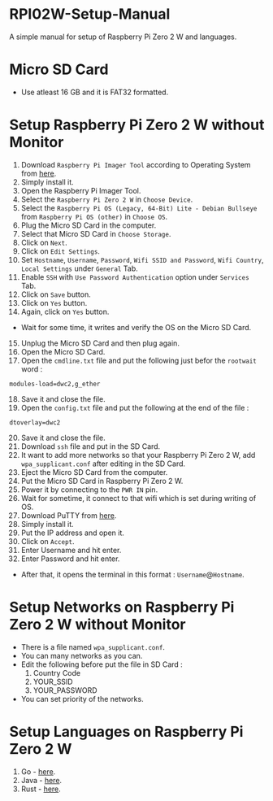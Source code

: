 # RPI02W-Setup-Manual
A simple manual for setup of Raspberry Pi Zero 2 W and languages.

# Micro SD Card
- Use atleast 16 GB and it is FAT32 formatted.

# Setup Raspberry Pi Zero 2 W without Monitor
1. Download `Raspberry Pi Imager Tool` according to Operating System from [here](https://www.raspberrypi.com/software/).
2. Simply install it.
3. Open the Raspberry Pi Imager Tool.
4. Select the `Raspberry Pi Zero 2 W` in `Choose Device`.
5. Select the `Raspberry Pi OS (Legacy, 64-Bit) Lite - Debian Bullseye` from `Raspberry Pi OS (other)` in `Choose OS`.
6. Plug the Micro SD Card in the computer.
7. Select that Micro SD Card in `Choose Storage`.
8. Click on `Next`.
9. Click on `Edit Settings`.
10. Set `Hostname`, `Username`, `Password`, `Wifi SSID and Password`, `Wifi Country`, `Local Settings` under `General` Tab.
11. Enable `SSH` with `Use Password Authentication` option under `Services` Tab.
12. Click on `Save` button.
13. Click on `Yes` button.
14. Again, click on `Yes` button.
- Wait for some time, it writes and verify the OS on the Micro SD Card.
15. Unplug the Micro SD Card and then plug again.
16. Open the Micro SD Card.
17. Open the `cmdline.txt` file and put the following just befor the `rootwait` word :
```
modules-load=dwc2,g_ether
```
18. Save it and close the file.
19. Open the `config.txt` file and put the following at the end of the file :
```
dtoverlay=dwc2
```
20. Save it and close the file.
21. Download `ssh` file and put in the SD Card.
22. It want to add more networks so that your Raspberry Pi Zero 2 W, add `wpa_supplicant.conf` after editing in the SD Card.
23. Eject the Micro SD Card from the computer.
24. Put the Micro SD Card in Raspberry Pi Zero 2 W.
25. Power it by connecting to the `PWR IN` pin.
26. Wait for sometime, it connect to that wifi which is set during writing of OS.
27. Download PuTTY from [here](https://www.putty.org/).
28. Simply install it.
29. Put the IP address and open it.
30. Click on `Accept`.
31. Enter Username and hit enter.
32. Enter Password and hit enter.
- After that, it opens the terminal in this format : `Username`@`Hostname`.

# Setup Networks on Raspberry Pi Zero 2 W without Monitor
- There is a file named `wpa_supplicant.conf`.
- You can many networks as you can.
- Edit the following before put the file in SD Card :
  1. Country Code
  2. YOUR_SSID
  3. YOUR_PASSWORD
- You can set priority of the networks.

# Setup Languages on Raspberry Pi Zero 2 W
1. Go - [here](https://github.com/wirebits/RPI02W-Setup-Manual/tree/main/Go).
2. Java - [here](https://github.com/wirebits/RPI02W-Setup-Manual/tree/main/Java).
3. Rust - [here](https://github.com/wirebits/RPI02W-Setup-Manual/tree/main/Rust).
